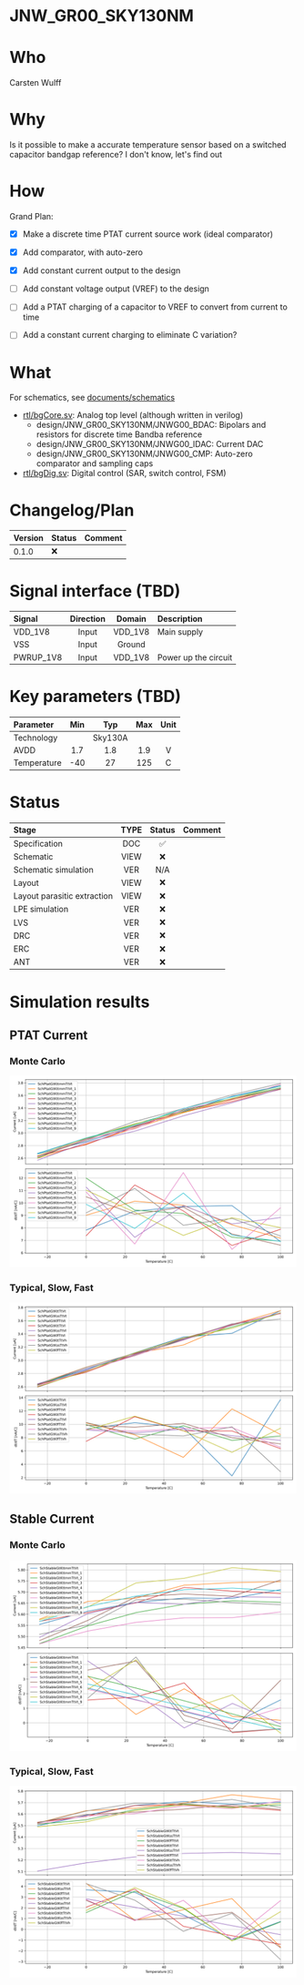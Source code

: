 
# JNW_GR00_SKY130NM

# Who
Carsten Wulff

# Why
Is it possible to make a accurate temperature sensor based on a switched
capacitor bandgap reference? I don't know, let's find out 


# How
 
Grand Plan:

- [x] Make a discrete time PTAT current source work (ideal comparator)
- [x] Add comparator, with auto-zero
- [x] Add constant current output to the design 
- [ ] Add constant voltage output (VREF) to the design 
- [ ] Add a PTAT charging of a capacitor to VREF to convert from current to time 
- [ ] Add a constant current charging to eliminate C variation?


# What

For schematics, see [documents/schematics](documents/schematics.md) 

- [rtl/bgCore.sv](rtl/bgCore.sv): Analog top level (although written in verilog)
  - design/JNW\_GR00\_SKY130NM/JNWG00\_BDAC: Bipolars and resistors for discrete
    time Bandba reference
  - design/JNW\_GR00\_SKY130NM/JNWG00\_IDAC: Current DAC 
  - design/JNW\_GR00\_SKY130NM/JNWG00\_CMP: Auto-zero comparator and sampling caps
- [rtl/bgDig.sv](rtl/bgDig.sv): Digital control (SAR, switch control, FSM)






# Changelog/Plan
| Version | Status | Comment|
| :-| :-| :-|
|0.1.0 | :x: |  |


# Signal interface (TBD)
| Signal    | Direction | Domain  | Description          |
|:----------|:---------:|:-------:|:---------------------|
| VDD_1V8   | Input     | VDD_1V8 | Main supply          |
| VSS       | Input     | Ground  |                      |
| PWRUP_1V8 | Input     | VDD_1V8 | Power up the circuit |


# Key parameters (TBD)
| Parameter           | Min     | Typ           | Max     | Unit  |
| :---                | :-:     | :-:           | :-:     | :---: |
| Technology          |         | Sky130A |         |       |
| AVDD                | 1.7    | 1.8           | 1.9    | V     |
| Temperature         | -40     | 27            | 125     | C     |


# Status

| Stage                       | TYPE | Status | Comment                        |
| :---                        | :-:  | :---:  | :--:                           |
| Specification               | DOC  | :white_check_mark:    |                                |
| Schematic                   | VIEW | :x:    |                                |
| Schematic simulation        | VER  | N/A    |                                |
| Layout                      | VIEW | :x:    |                                |
| Layout parasitic extraction | VIEW | :x:    |                                |
| LPE simulation              | VER  | :x:    |                                |
| LVS                         | VER  | :x:    |                                |
| DRC                         | VER  | :x:    |                                |
| ERC                         | VER  | :x:    |                                |
| ANT                         | VER  | :x:    |                                |


# Simulation results

## PTAT Current 
### Monte Carlo

![](sim/bgCore/tran_Sch_Ptat_mc.svg)

### Typical, Slow, Fast

![](sim/bgCore/tran_Sch_Ptat_tfs.svg)

## Stable Current

### Monte Carlo

![](sim/bgCore/tran_Sch_Stable_mc.svg)


### Typical, Slow, Fast

![](sim/bgCore/tran_Sch_Stable_tfs.svg)


